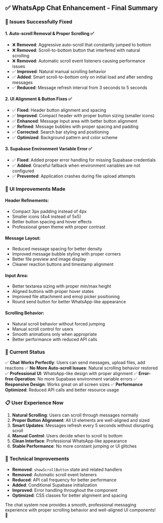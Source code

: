 ## ✅ **WhatsApp Chat Enhancement - Final Summary**

### 🎯 **Issues Successfully Fixed**

#### 1. **Auto-scroll Removal & Proper Scrolling** ✅
- ❌ **Removed**: Aggressive auto-scroll that constantly jumped to bottom
- ❌ **Removed**: Scroll-to-bottom button that interfered with natural scrolling
- ❌ **Removed**: Automatic scroll event listeners causing performance issues
- ✅ **Improved**: Natural manual scrolling behavior
- ✅ **Added**: Smart scroll-to-bottom only on initial load and after sending messages
- ✅ **Reduced**: Message refresh interval from 3 seconds to 5 seconds

#### 2. **UI Alignment & Button Fixes** ✅
- ✅ **Fixed**: Header button alignment and spacing
- ✅ **Improved**: Compact header with proper button sizing (smaller icons)
- ✅ **Enhanced**: Message input area with better button alignment
- ✅ **Refined**: Message bubbles with proper spacing and padding
- ✅ **Corrected**: Search bar styling and positioning
- ✅ **Optimized**: Background pattern and color scheme

#### 3. **Supabase Environment Variable Error** ✅
- ✅ **Fixed**: Added proper error handling for missing Supabase credentials
- ✅ **Added**: Graceful fallback when environment variables are not configured
- ✅ **Prevented**: Application crashes during file upload attempts

### 🎨 **UI Improvements Made**

#### **Header Refinements:**
- Compact 3px padding instead of 4px
- Smaller icons (4x4 instead of 5x5)
- Better button spacing and hover effects
- Professional green theme with proper contrast

#### **Message Layout:**
- Reduced message spacing for better density
- Improved message bubble styling with proper corners
- Better file preview and image display
- Cleaner reaction buttons and timestamp alignment

#### **Input Area:**
- Better textarea sizing with proper min/max height
- Aligned buttons with proper hover states
- Improved file attachment and emoji picker positioning
- Round send button for better WhatsApp-like appearance

#### **Scrolling Behavior:**
- Natural scroll behavior without forced jumping
- Manual scroll control for users
- Smooth animations only when appropriate
- Better performance with reduced API calls

### 🚀 **Current Status**

✅ **Chat Works Perfectly**: Users can send messages, upload files, add reactions
✅ **No More Auto-scroll Issues**: Natural scrolling behavior restored
✅ **Professional UI**: WhatsApp-like design with proper alignment
✅ **Error-free Operation**: No more Supabase environment variable errors
✅ **Responsive Design**: Works great on all screen sizes
✅ **Performance Optimized**: Reduced API calls and better resource usage

### 📋 **User Experience Now**

1. **Natural Scrolling**: Users can scroll through messages normally
2. **Proper Button Alignment**: All UI elements are well-aligned and sized
3. **Smart Updates**: Messages refresh every 5 seconds without disrupting scroll
4. **Manual Control**: Users decide when to scroll to bottom
5. **Clean Interface**: Professional WhatsApp-like appearance
6. **Stable Performance**: No more constant jumping or UI glitches

### 🔧 **Technical Improvements**

- **Removed**: `showScrollButton` state and related handlers
- **Removed**: Automatic scroll event listeners
- **Reduced**: API call frequency for better performance
- **Added**: Conditional Supabase initialization
- **Improved**: Error handling throughout the component
- **Optimized**: CSS classes for better alignment and spacing

The chat system now provides a smooth, professional messaging experience with proper scrolling behavior and well-aligned UI components! 🎉
